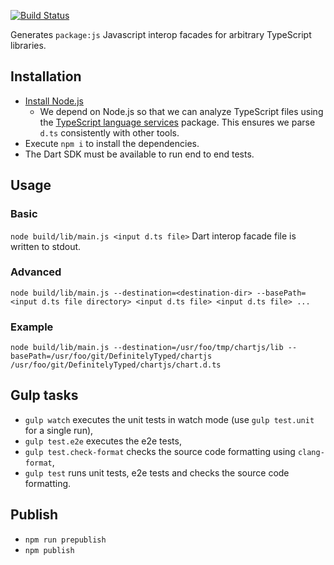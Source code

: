 [![Build Status](https://travis-ci.org/dart-lang/js_facade_gen.svg?branch=master)](https://travis-ci.org/dart-lang/js_facade_gen)

Generates `package:js` Javascript interop facades for arbitrary TypeScript
libraries.

## Installation

- [Install Node.js](https://docs.npmjs.com/getting-started/installing-node)
   - We depend on Node.js so that we can analyze TypeScript files using the [TypeScript language services](https://www.npmjs.com/package/typescript-services) package. This ensures we parse `d.ts` consistently with other tools.
- Execute `npm i` to install the dependencies.
- The Dart SDK must be available to run end to end tests.

## Usage

### Basic
`node build/lib/main.js <input d.ts file>`
Dart interop facade file is written to stdout.

### Advanced
`node build/lib/main.js --destination=<destination-dir> --basePath=<input d.ts file directory> <input d.ts file> <input d.ts file> ...`

### Example
`node build/lib/main.js --destination=/usr/foo/tmp/chartjs/lib --basePath=/usr/foo/git/DefinitelyTyped/chartjs /usr/foo/git/DefinitelyTyped/chartjs/chart.d.ts`

## Gulp tasks

- `gulp watch` executes the unit tests in watch mode (use `gulp test.unit` for a single run),
- `gulp test.e2e` executes the e2e tests,
- `gulp test.check-format` checks the source code formatting using `clang-format`,
- `gulp test` runs unit tests, e2e tests and checks the source code formatting.

## Publish

 - `npm run prepublish`
 - `npm publish`
